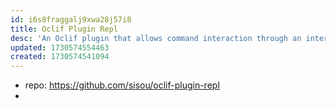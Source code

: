 ```yaml
---
id: i6s8fraggalj9xwa28j57i8
title: Oclif Plugin Repl
desc: 'An Oclif plugin that allows command interaction through an interactive REPL. '
updated: 1730574554463
created: 1730574541094
---
```


- repo: https://github.com/sisou/oclif-plugin-repl
- 